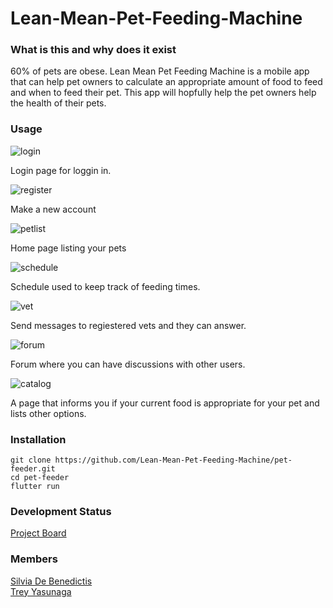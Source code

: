# Lean-Mean-Pet-Feeding-Machine

### What is this and why does it exist
60% of pets are obese. Lean Mean Pet Feeding Machine is a mobile app that can help pet owners to calculate an appropriate amount of food to feed and when to feed their pet. This app will hopfully help the pet owners help the health of their pets.

### Usage
![login](/images/login.png)

Login page for loggin in.

![register](/images/signup.png)

Make a new account

![petlist](/images/petlist.png)

Home page listing your pets

![schedule](/images/schedule.png)

Schedule used to keep track of feeding times.

![vet](/images/vetchat.png)

Send messages to regiestered vets and they can answer.

![forum](/images/forum.png)

Forum where you can have discussions with other users.

![catalog](/images/catalog.png)

A page that informs you if your current food is appropriate for your pet and lists other options.


### Installation
```
git clone https://github.com/Lean-Mean-Pet-Feeding-Machine/pet-feeder.git
cd pet-feeder
flutter run
```

### Development Status
[Project Board](https://github.com/orgs/Lean-Mean-Pet-Feeding-Machine/projects/2)

### Members
[Silvia De Benedictis](https://github.com/silviadebenedictis)\
[Trey Yasunaga](https://github.com/yertsti)


